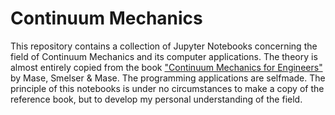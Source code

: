 # Continuum Mechanics

This repository contains a collection of Jupyter Notebooks concerning the field of Continuum Mechanics and its computer applications. The theory is almost entirely copied from the book ["Continuum Mechanics for Engineers"](https://www.crcpress.com/Continuum-Mechanics-for-Engineers-Third-Edition/Mase-Smelser-Mase/p/book/9781420085389) by Mase, Smelser & Mase. The programming applications are selfmade. The principle of this notebooks is under no circumstances to make a copy of the reference book, but to develop my personal understanding of the field.
